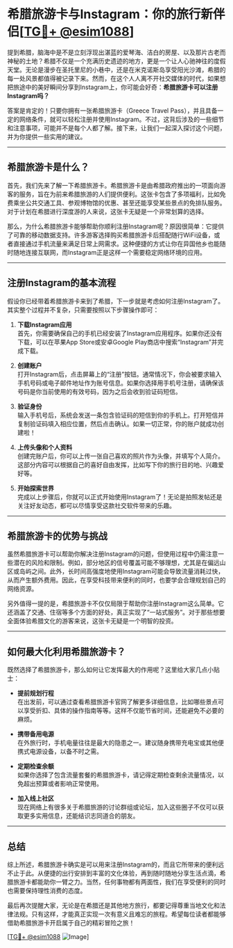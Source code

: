# 希腊旅游卡与Instagram：你的旅行新伴侣[[TG💪+ @esim1088](https://t.me/s/esim1088)]

提到希腊，脑海中是不是立刻浮现出湛蓝的爱琴海、洁白的房屋、以及那片古老而神秘的土地？希腊不仅是一个充满历史遗迹的地方，更是一个让人心驰神往的度假天堂。无论是漫步在圣托里尼的小巷中，还是在米克诺斯岛享受阳光沙滩，希腊的每一处风景都值得被记录下来。然而，在这个人人离不开社交媒体的时代，如果想把旅途中的美好瞬间分享到Instagram上，你可能会好奇：**希腊旅游卡可以注册Instagram吗？**

答案是肯定的！只要你拥有一张希腊旅游卡（Greece Travel Pass），并且具备一定的网络条件，就可以轻松注册并使用Instagram。不过，这背后涉及的一些细节和注意事项，可能并不是每个人都了解。接下来，让我们一起深入探讨这个问题，并为你提供一些实用的建议。

---

## 希腊旅游卡是什么？

首先，我们先来了解一下希腊旅游卡。希腊旅游卡是由希腊政府推出的一项面向游客的服务，旨在为前来希腊旅游的人们提供便利。这张卡包含了多项福利，比如免费乘坐公共交通工具、参观博物馆的优惠、甚至还能享受某些景点的免排队服务。对于计划在希腊进行深度游的人来说，这张卡无疑是一个非常划算的选择。

那么，为什么希腊旅游卡能够帮助你顺利注册Instagram呢？原因很简单：它提供了可靠的移动数据支持。许多游客选择购买希腊旅游卡后搭配随行WiFi设备，或者直接通过手机流量来满足日常上网需求。这种便捷的方式让你在异国他乡也能随时随地连接互联网，而Instagram正是这样一个需要稳定网络环境的应用。

---

## 注册Instagram的基本流程

假设你已经带着希腊旅游卡来到了希腊，下一步就是考虑如何注册Instagram了。其实整个过程并不复杂，只需要按照以下步骤操作即可：

1. **下载Instagram应用**  
   首先，你需要确保自己的手机已经安装了Instagram应用程序。如果你还没有下载，可以在苹果App Store或安卓Google Play商店中搜索“Instagram”并完成下载。

2. **创建账户**  
   打开Instagram后，点击屏幕上的“注册”按钮。通常情况下，你会被要求输入手机号码或电子邮件地址作为账号信息。如果你选择用手机号注册，请确保该号码是你当前使用的有效号码，因为之后会收到验证码短信。

3. **验证身份**  
   输入手机号后，系统会发送一条包含验证码的短信到你的手机上。打开短信并复制验证码填入相应位置，然后点击确认。如果一切正常，你的账户就成功创建啦！

4. **上传头像和个人资料**  
   创建完账户后，你可以上传一张自己喜欢的照片作为头像，并填写个人简介。这部分内容可以根据自己的喜好自由发挥，比如写下你的旅行目的地、兴趣爱好等。

5. **开始探索世界**  
   完成以上步骤后，你就可以正式开始使用Instagram了！无论是拍照发帖还是关注好友动态，都可以尽情享受这款社交软件带来的乐趣。

---

## 希腊旅游卡的优势与挑战

虽然希腊旅游卡可以帮助你解决注册Instagram的问题，但使用过程中仍需注意一些潜在的风险和限制。例如，部分地区的信号覆盖可能不够理想，尤其是在偏远山区或岛屿之间。此外，长时间高强度地使用Instagram可能会导致流量消耗过快，从而产生额外费用。因此，在享受科技带来便利的同时，也要学会合理规划自己的网络资源。

另外值得一提的是，希腊旅游卡不仅仅局限于帮助你注册Instagram这么简单。它还涵盖了交通、住宿等多个方面的好处，真正实现了“一站式服务”。对于那些想要全面体验希腊文化的游客来说，这张卡无疑是一个明智的投资。

---

## 如何最大化利用希腊旅游卡？

既然选择了希腊旅游卡，那么如何让它发挥最大的作用呢？这里给大家几点小贴士：

- **提前规划行程**  
  在出发前，可以通过查看希腊旅游卡官网了解更多详细信息，比如哪些景点可以享受折扣、具体的操作指南等等。这样不仅能节省时间，还能避免不必要的麻烦。

- **携带备用电源**  
  在外旅行时，手机电量往往是最大的隐患之一。建议随身携带充电宝或其他便携式电源设备，以备不时之需。

- **定期检查余额**  
  如果你选择了包含流量套餐的希腊旅游卡，请记得定期检查剩余流量情况，以免超出预算或者影响正常使用。

- **加入线上社区**  
  现在网络上有很多关于希腊旅游的讨论群组或论坛，加入这些圈子不仅可以获取更多实用信息，还能结识志同道合的朋友。

---

## 总结

综上所述，希腊旅游卡确实是可以用来注册Instagram的，而且它所带来的便利远不止于此。从便捷的出行安排到丰富的文化体验，再到随时随地分享生活点滴，希腊旅游卡都能助你一臂之力。当然，任何事物都有两面性，我们在享受便利的同时也需要保持理性消费的态度。

最后再次提醒大家，无论是在希腊还是其他地方旅行，都要记得尊重当地文化和法律法规。只有这样，才能真正实现一次有意义且难忘的旅程。希望每位读者都能够借助希腊旅游卡开启属于自己的精彩冒险之旅！

[[TG💪+ @esim1088](https://t.me/s/esim1088) ![Image](https://i.postimg.cc/4NQfJmqS/Snipaste-2025-05-13-00-14-12.png)]
